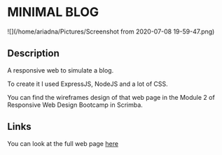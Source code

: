 # MINIMAL BLOG

![](/home/ariadna/Pictures/Screenshot from 2020-07-08 19-59-47.png)

## Description

A responsive web to simulate a blog. 

To create it I used ExpressJS, NodeJS and a lot of CSS. 

You can find the wireframes design of that web page in the Module 2 of Responsive Web Design Bootcamp in Scrimba.

## Links

You can look at the full web page [here](https://some-minimalistic-blog.herokuapp.com/) 

